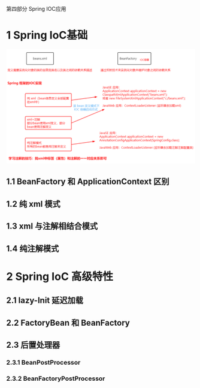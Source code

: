 第四部分 Spring IOC应用

# 1 Spring IoC基础

![image-20220327120546407](assest/image-20220327120546407.png)

## 1.1 BeanFactory 和 ApplicationContext 区别

## 1.2 纯 xml 模式

## 1.3 xml 与注解相结合模式

## 1.4 纯注解模式

# 2 Spring IoC 高级特性

## 2.1 lazy-Init 延迟加载

## 2.2 FactoryBean 和 BeanFactory

## 2.3 后置处理器

### 2.3.1 BeanPostProcessor

### 2.3.2 BeanFactoryPostProcessor